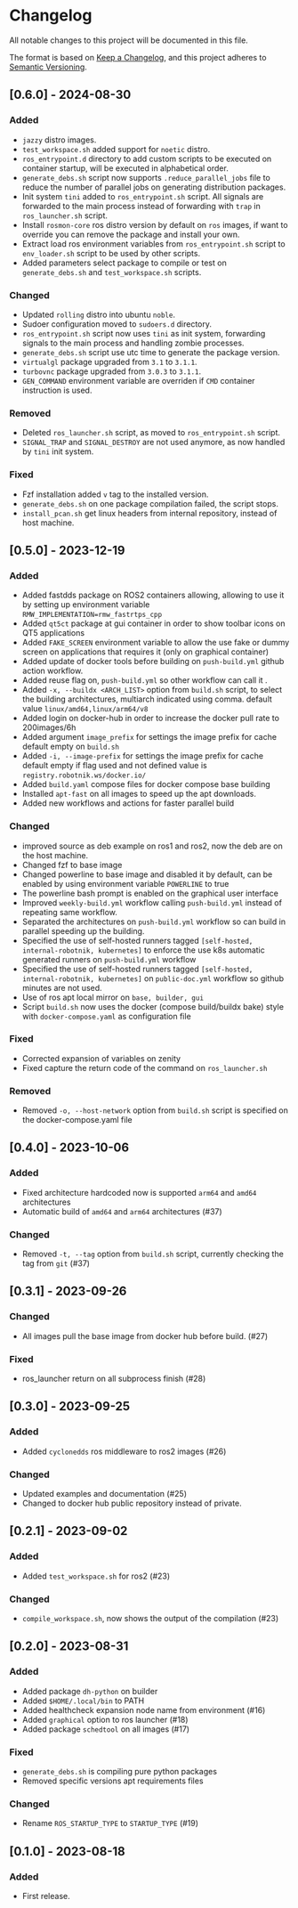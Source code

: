 # Changelog

All notable changes to this project will be documented in this file.

The format is based on [Keep a Changelog](https://keepachangelog.com/en/1.0.0/),
and this project adheres to [Semantic Versioning](https://semver.org/spec/v2.0.0.html).

## [0.6.0] - 2024-08-30
### Added
- `jazzy` distro images.
- `test_workspace.sh` added support for `noetic` distro.
- `ros_entrypoint.d` directory to add custom scripts to be executed on container startup, will be executed in alphabetical order.
- `generate_debs.sh` script now supports `.reduce_parallel_jobs` file to reduce the number of parallel jobs on generating distribution packages.
- Init system `tini` added to `ros_entrypoint.sh` script. All signals are forwarded to the main process instead of forwarding with `trap` in `ros_launcher.sh` script.
- Install `rosmon-core` ros distro version by default on `ros` images, if want to override you can remove the package and install your own.
- Extract load ros environment variables from `ros_entrypoint.sh` script to `env_loader.sh` script to be used by other scripts.
- Added parameters select package to compile or test on `generate_debs.sh` and `test_workspace.sh` scripts.

### Changed
- Updated `rolling` distro into ubuntu `noble`.
- Sudoer configuration moved to `sudoers.d` directory.
- `ros_entrypoint.sh` script now uses `tini` as init system, forwarding signals to the main process and handling zombie processes.
- `generate_debs.sh` script use utc time to generate the package version.
- `virtualgl` package upgraded from `3.1` to `3.1.1`.
- `turbovnc` package upgraded from `3.0.3` to `3.1.1`.
- `GEN_COMMAND` environment variable are overriden if `CMD` container instruction is used.

### Removed
- Deleted `ros_launcher.sh` script, as moved to `ros_entrypoint.sh` script.
- `SIGNAL_TRAP` and `SIGNAL_DESTROY` are not used anymore, as now handled by `tini` init system.

### Fixed
- Fzf installation added `v` tag to the installed version.
- `generate_debs.sh` on one package compilation failed, the script stops.
- `install_pcan.sh` get linux headers from internal repository, instead of host machine.


## [0.5.0] - 2023-12-19
### Added
- Added fastdds package on ROS2 containers allowing, allowing to use it by setting up environment variable `RMW_IMPLEMENTATION=rmw_fastrtps_cpp`
- Added `qt5ct` package at gui container in order to show toolbar icons on QT5 applications
- Added `FAKE_SCREEN` environment variable to allow the use fake or dummy screen on applications that requires it (only on graphical container)
- Added update of docker tools before building on `push-build.yml` github action workflow. 
- Added reuse flag on, `push-build.yml` so other workflow can call it .
- Added `-x, --buildx <ARCH_LIST>` option from `build.sh` script, to select the building architectures, multiarch indicated using comma.  default value `linux/amd64,linux/arm64/v8`
- Added login on docker-hub in order to increase the docker pull rate to 200images/6h
- Added argument `image_prefix` for settings the image prefix for cache default empty on `build.sh`
- Added `-i, --image-prefix` for settings the image prefix for cache default empty if flag used and not defined value is `registry.robotnik.ws/docker.io/`
- Added `build.yaml` compose files for docker compose base building
- Installed `apt-fast` on all images to speed up the apt downloads.
- Added new workflows and actions for faster parallel build

### Changed
- improved source as deb example on ros1 and ros2, now the deb are on the host machine.
- Changed fzf to base image
- Changed powerline to base image and disabled it by default, can be enabled by using environment variable `POWERLINE` to true
- The powerline bash prompt is enabled on the graphical user interface
- Improved `weekly-build.yml` workflow calling `push-build.yml` instead of repeating same workflow.
- Separated the architectures on `push-build.yml` workflow so can build in parallel speeding up the building.
- Specified the use of self-hosted runners tagged `[self-hosted, internal-robotnik, kubernetes]` to enforce the use k8s automatic generated runners on `push-build.yml` workflow
- Specified the use of self-hosted runners tagged `[self-hosted, internal-robotnik, kubernetes]` on `public-doc.yml` workflow so github minutes are not used. 
- Use of ros apt local mirror on `base, builder, gui`
- Script `build.sh` now uses the docker (compose build/buildx bake) style with `docker-compose.yaml`  as configuration file

### Fixed
- Corrected expansion of variables on zenity
- Fixed capture the return code of the command on `ros_launcher.sh`

### Removed
- Removed `-o, --host-network` option from `build.sh` script is specified on the docker-compose.yaml file


##  [0.4.0] - 2023-10-06
### Added
- Fixed architecture hardcoded now is supported `arm64` and `amd64` architectures
- Automatic build of `amd64` and `arm64` architectures (#37)

### Changed
- Removed `-t, --tag` option from `build.sh` script, currently checking the tag from `git` (#37)


##  [0.3.1] - 2023-09-26
### Changed
- All images pull the base image from docker hub before build. (#27)

### Fixed
- ros_launcher return on all subprocess finish (#28)


##  [0.3.0] - 2023-09-25
### Added
- Added `cyclonedds` ros middleware to ros2 images (#26)

### Changed
- Updated examples and documentation (#25)
- Changed to docker hub public repository instead of private.


##  [0.2.1] - 2023-09-02
### Added
- Added `test_workspace.sh` for ros2 (#23)

### Changed
- `compile_workspace.sh`, now shows the output of the compilation (#23)


## [0.2.0] - 2023-08-31
### Added
- Added package `dh-python` on builder
- Added `$HOME/.local/bin` to PATH
- Added healthcheck expansion node name from environment (#16)
- Added `graphical` option to ros launcher (#18)
- Added package `schedtool` on all images (#17)

### Fixed
- `generate_debs.sh` is compiling pure python packages
- Removed specific versions apt requirements files

### Changed
- Rename `ROS_STARTUP_TYPE` to `STARTUP_TYPE` (#19)


## [0.1.0] - 2023-08-18
### Added
- First release.
